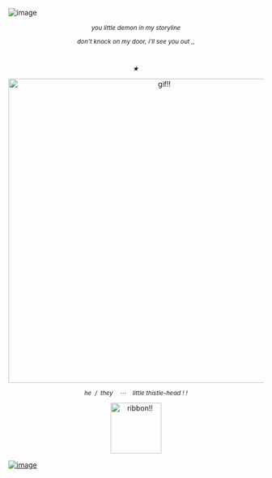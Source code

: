 ![image](https://files.catbox.moe/wsywci.png)

<div align="center" style="font-size: 12px;">
<p><i>you little demon in my storyline</i></p>
<p><i>don't knock on my door, i'll see you out ,,</i></p>
<p><i> ͏͏ ͏͏</i></p>
<p><i>★</i></p>
</div>

<div align="center">
<img src="https://files.catbox.moe/co7vra.gif" alt="gif!!" width="600">
</div>

<div align="center" style="font-size: 12px;">
 <p><i>he ͏͏ / ͏͏ they͏ ͏͏͏ ͏͏ ͏͏͏ ͏͏⋯ ͏͏͏ ͏͏ ͏͏͏ ͏͏little thistle-head ! !</i></p>
</div>

<div align="center">
<a href="https://thstle.carrd.co" target="_blank">
<img src="https://files.catbox.moe/4jp14b.png" alt="ribbon!!" width="100">
</div>

![image](https://files.catbox.moe/unx1x8.png)
